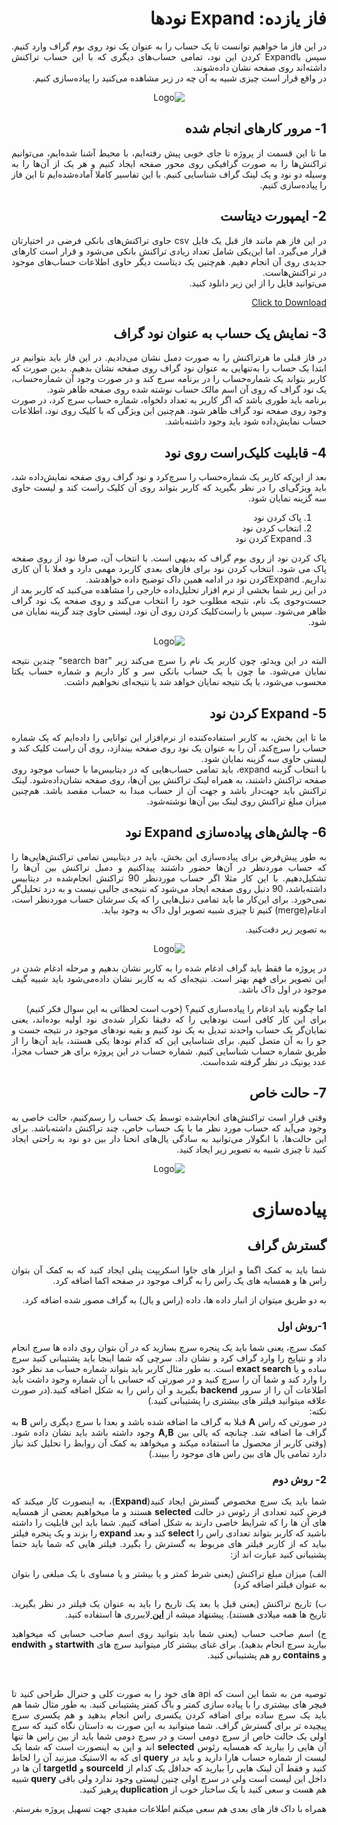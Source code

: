 <div dir="rtl" align='justify'>

# فاز یازده: Expand نودها
در این فاز ما خواهیم توانست تا یک حساب را به عنوان یک نود روی بوم گراف وارد کنیم. سپس باExpand کردن این نود، تمامی حساب‌های دیگری که با این حساب تراکنش داشته‌اند روی صفحه نشان داده‌شوند.
<br>
در واقع قرار است چیزی شبیه به آن چه در زیر مشاهده می‌کنید را پیاده‌سازی کنیم.

<p align="center" style="text-align:center;"><img src="expand3.gif" alt="Logo"  align="cneter"></p>

## 1- مرور کارهای انجام شده
ما تا این قسمت از پروژه تا جای خوبی پیش رفته‌ایم،  با محیط آشنا شده‌ایم، می‌توانیم تراکنش‌ها را به صورت گرافیکی روی محور صفحه ایجاد کنیم و هر یک از آن‌ها را به وسیله دو نود و یک لینک گراف شناسایی کنیم.
با این تفاسیر کاملا آماده‌شده‌ایم تا این فاز را پیاده‌سازی کنیم.

## 2- ایمپورت دیتاست
در این فاز هم مانند فاز قبل یک فایل csv حاوی تراکنش‌های بانکی فرضی در اختیارتان قرار می‌گیرد. اما این‌یکی شامل تعداد زیادی تراکنش بانکی می‌شود و قرار است کارهای جدیدی روی آن انجام دهیم. هم‌چنین یک دیتاست دیگر حاوی اطلاعات حساب‌های موجود در تراکنش‌هاست. 
<br>
می‌توانید فایل را از این زیر دانلود کنید.

<a href="testData1.zip" download>Click to Download</a>


## 3- نمایش یک حساب به عنوان نود گراف
در فاز قبلی ما هرتراکنش را به صورت دمبل نشان می‌دادیم. در این فاز باید بتوانیم در ابتدا یک حساب را به‌تنهایی به عنوان نود گراف روی صفحه نشان بدهیم. بدین صورت که کاربر بتواند یک شماره‌حساب را در برنامه سرچ کند و در صورت وجود آن شماره‌حساب، یک نود گراف که روی آن اسم مالک حساب نوشته شده روی صفحه ظاهر شود.
<br>
برنامه باید طوری باشد که اگر کاربر به تعداد دلخواه، شماره حساب سرچ کرد، در صورت وجود روی صفحه نود گراف ظاهر شود.
هم‌چنین این ویژگی‌ که با کلیک روی  نود، اطلاعات حساب نمایش‌داده شود باید وجود داشته‌باشد.

## 4-  قابلیت کلیک‌راست روی نود
بعد از این‌که کاربر یک شماره‌حساب را سرچ‌کرد و نود گراف روی صفحه نمایش‌داده شد، باید ویژگی‌ای را در نظر بگیرید که کاربر بتواند روی آن کلیک راست کند و لیست حاوی سه گزینه‌ نمایان شود.

1. پاک کردن نود
1. انتخاب کردن نود
1. Expand کردن نود

پاک کردن نود از روی بوم گراف که بدیهی است. با انتخاب آن، صرفا نود از روی صفحه پاک می شود. انتخاب کردن نود برای فاز‌های بعدی کاربرد مهمی دارد و فعلا با آن کاری نداریم. Expandکردن نود در ادامه همین داک توضیح داده خواهدشد.
<br>
در این زیر شما بخشی از نرم افزار تحلیل‌داده خارجی را مشاهد‌ه می‌کنید که کاربر بعد از جست‌وجوی یک نام، نتیجه مطلوب خود را انتخاب می‌کند و روی صفحه یک نود گراف ظاهر می‌شود. سپس با راست‌کلیک کردن روی آن نود، لیستی حاوی چند گزینه نمایان می شود.


<p align="center" style="width:70% text-align:center;" ><img src="palantir.gif" alt="Logo"  align="cneter"  style="center"></p>

البته در این ویدئو، چون کاربر یک نام را سرچ می‌کند زیر "search bar" چندین نتیجه نمایان می‌شود. ما چون با یک حساب بانکی سر و کار داریم و شماره حساب یکتا محسوب می‌شود، یا یک نتیجه نمایان خواهد شد یا نتیجه‌ای نخواهیم داشت.





## 5-  Expand کردن نود
ما تا این بخش، به کاربر استفاده‌کننده از نرم‌افزار این توانایی را داده‌ایم که یک شماره حساب را سرچ‌کند، آن را به عنوان یک نود روی صفحه بیندازد، روی آن راست کلیک کند و لیستی حاوی سه گزینه نمایان شود.
<br>
با انتخاب گزینه expand، باید تمامی حساب‌هایی که در دیتابیس‌ما با حساب موجود روی صفحه تراکنش داشتند، به همراه لینک تراکنش‌ بین آن‌ها، روی صفحه نشان‌داده‌شود. لینک تراکنش باید جهت‌دار باشد و جهت آن از حساب مبدا به حساب مقصد باشد. هم‌چنین میزان مبلغ تراکنش روی لینک بین آن‌ها نوشته‌شود.


## 6-  چالش‌های پیاده‌سازی Expand نود
به طور پیش‌فرض برای پیاده‌سازی این بخش، باید در دیتابیس تمامی تراکنش‌هایی‌ها را که حساب موردنظر در آن‌ها حضور داشتند پیداکنیم و دمبل تراکنش‌ بین‌ آن‌ها را تشکیل‌دهیم. با این کار مثلا اگر حساب موردنظر 90 تراکنش انجام‌شده در دیتابیس داشته‌باشد، 90 دنبل روی صفحه ایجاد می‌شود که نتیجه‌ی جالبی نیست و به درد تحلیل‌گر نمی‌خورد. برای این‌کار ما باید تمامی دنبل‌هایی را که یک سرشان حساب موردنظر است، ادغام(merge) کنیم تا چیزی شبیه تصویر اول داک به وجود بیاید.
<br>

به تصویر زیر دقت‌کنید.

<p align="center" style="text-align:center;"><img src="convertgif.gif" alt="Logo"  align="cneter"></p>

 در پروژه ما فقط باید گراف ادغام شده را به کاربر نشان بدهیم و مرحله ادغام شدن در این تصویر برای فهم بهتر است. نتیجه‌ای که به کاربر نشان داده‌می‌شود باید شبیه گیف موجود در اول داک باشد.

اما چگونه باید ادغام را پیاده‌سازی کنیم؟ (خوب است لحظاتی به این سوال فکر کنیم)
<br>
برای این کار کافی است نود‌هایی را که دقیقا تکرار شده‌ی نود اولیه بوده‌اند، یعنی نمایان‌گر یک حساب واحدند تبدیل به یک نود کنیم و بقیه نود‌های موجود در نتیجه جست‌ و جو را به آن متصل کنیم. برای شناسایی این که کدام نودها یکی هستند، باید آن‌ها را از طریق شماره حساب شناسایی کنیم. شماره حساب در این پروژه برای هر حساب مجزا، عدد یونیک در نظر گرفته شده‌است.

## 7-  حالت خاص
وقتی قرار است تراکنش‌های انجام‌شده توسط یک حساب را رسم‌کنیم، حالت خاصی به وجود می‌آید که حساب مورد نظر ما با یک حساب خاص، چند تراکنش داشته‌باشد. 
برای این حالت‌ها، با انگولار می‌توانید به سادگی یال‌های انحنا دار بین دو نود به راحتی ایجاد کنید تا چیزی شبیه به تصویر زیر ایجاد کنید.


<p align="center" style="text-align:center;"><img src="curve.jpg" alt="Logo"  align="cneter"></p>




# پیاده‌سازی


## گسترش گراف

شما باید به کمک
اگما و ابزار های جاوا اسکریپت پنلی ایجاد کنید که به کمک آن بتوان راس ها و همسایه های یک راس را به گراف
موجود در صفحه اکما اضافه کرد.

<div dir="rtl">به دو طریق میتوان
            از انبار داده ها، داده (راس و یال) به گراف مصور شده اضافه کرد.</div>

### 1-روش اول 
کمک سرچ، یعنی
شما باید یک پنجره سرچ بسازید که در آن بتوان روی داده ها سرچ انجام داد و نتیایج را وارد گراف کرد و نشان
 داد. سرچی که شما اینجا باید پشتیبانی کنید سرچ ساده و یا <strong>exact search</strong> است. به طور مثال
کاربر باید بتواند شماره حساب مد نظر خود را وارد کند و شما آن را سرچ کنید و در صورتی که حسابی با آن شماره
 وجود داشت باید اطلاعات آن را از سرور <strong>backend </strong>بگیرید و آن راس را به شکل اضافه کنید.(در
صورت علاقه میتوانید فیلتر های بیشتری را پشتیبانی کنید.)
<br>نکته:</br>
 در صورتی که
 راس <strong>A</strong> قبلا به گراف ما اضافه شده باشد و بعدا با سرچ دیگری راس <strong>B</strong> به گراف
ما اضافه شد. چنانچه که یالی بین <strong>A,B</strong> وجود داشته باشد باید نشان داده شود.(وقتی کاربر از
 محصول ما استفاده میکند و میخواهد به کمک آن روابط را تحلیل کند نیاز دارد تمامی یال های بین راس های موجود
را ببیند.)

### 2- روش دوم
شما باید یک سرچ
مخصوص گسترش ایجاد کنید(<strong>Expand</strong>)، به اینصورت کار میکند که فرض کنید تعدادی از رئوس در حالت
<strong>selected </strong>هستند و ما میخواهیم بعضی از همسایه های آن ها را که شرایط خاصی دارند به شکل
اضافه کنیم. شما باید این قابلیت را داشته باشید که کاربر بتواند تعدادی راس را <strong>select </strong>کند
و بعد <strong>expand </strong>را بزند و یک پنجره فیلتر بیاید که از کاربر فیلتر های مربوط به گسترش را
بگیرد. فیلتر هایی که شما باید حتما پشتیبانی کنید عبارت اند از:

الف) میزان مبلغ
تراکنش (یعنی شرط کمتر و یا بیشتر و یا مساوی با یک مبلغی را بتوان به عنوان فیلتر اضافه کرد)


ب) تاریخ تراکنش
    (یعنی قبل یا بعد یک تاریخ را باید به عنوان یک فیلتر در نظر بگیرید. تاریخ ها همه میلادی هستند). پیشنهاد
    میشه از <strong><a href="https://blog.logrocket.com/javascript-date-libraries/">این </a></strong>لایبرری
    ها استفاده کنید.

ج) اسم صاحب حساب
    (یعنی شما باید بتوانید روی&nbsp;اسم صاحب حسابی که میخواهید بیارید سرچ انجام بدهید). برای غنای بیشتر کار
    میتوانید سرچ های <strong>startwith </strong>و <strong>endwith </strong>و <strong>contains </strong>رو هم
    پشتیبانی کنید.&nbsp;&nbsp;

<br>

توصیه من به شما این
است که api های خود را به صورت کلی و جنرال طراحی کنید تا فیچر های بیشتری را با پیاده سازی کمتر و باگ کمتر
پشتیبانی کنید.
به طور مثال شما هم
باید یک سرچ ساده&nbsp;برای اضافه کردن یکسری راس انجام بدهید و هم یکسری سرچ پیچیده تر برای گسترش گراف.
شما میتوانید به این صورت به داستان نگاه کنید که سرچ اولی یک حالت خاص از سرچ دومی است و در سرچ دومی شما
باید از بین راس ها تنها آن هایی را بیارید که همسایه رئوس <strong>selected&nbsp;</strong>اند و این به
اینصورت است که شما یک لیست از شماره حساب هارا دارید و باید در <strong>query </strong>ای که به الاستیک
میزنید آن را لحاظ کنید و فقط آن لینک هایی را بیارید که حداقل یک کدام از&nbsp;<strong>sourceId </strong>و
<strong>targetId </strong>آن ها در داخل این لیست است ولی در سرچ اولی چنین لیستی وجود ندارد ولی باقی
<strong>query </strong>شبیه هم هست و سعی کنید با یک ساختار خوب از&nbsp;<strong>duplication
</strong>پرهیز کنید.

همراه با
داک&nbsp;فاز های بعدی هم سعی میکنم اطلاعات مفیدی جهت تسهیل پروژه بفرستم.



</div>
